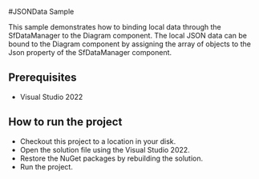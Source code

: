 #JSONData Sample

This sample demonstrates how to binding local data through the SfDataManager to the Diagram component. The local JSON data can be bound to the Diagram component by assigning the array of objects to the Json property of the SfDataManager component.


## Prerequisites

* Visual Studio 2022

## How to run the project

* Checkout this project to a location in your disk.
* Open the solution file using the Visual Studio 2022.
* Restore the NuGet packages by rebuilding the solution.
* Run the project.
